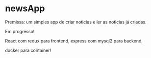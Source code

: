 # newsApp

Premissa: um simples app de criar noticias e ler as noticias já criadas.

Em progresso!

React com redux para frontend,
express com mysql2 para backend,

docker para container!
